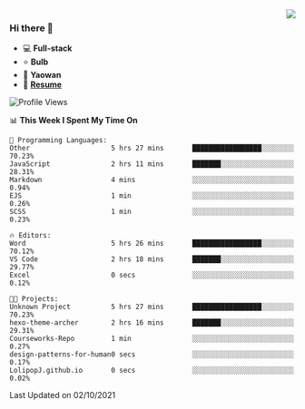 <img align="right" src="https://github-readme-stats.vercel.app/api?username=LolipopJ&show_icons=true&count_private=true&hide_title=true&include_all_commits=true&theme=vue">

### Hi there 👋

- :computer: **Full-stack**
- :star: **Bulb**
- :pill: **Yaowan**
- :milky_way: [**Resume**](https://cdn.jsdelivr.net/gh/lolipopj/resume/export/resume-en.pdf)

<!--START_SECTION:waka-->
![Profile Views](http://img.shields.io/badge/Profile%20Views-17-blue)

📊 **This Week I Spent My Time On** 

```text
💬 Programming Languages: 
Other                    5 hrs 27 mins       █████████████████░░░░░░░░   70.23% 
JavaScript               2 hrs 11 mins       ███████░░░░░░░░░░░░░░░░░░   28.31% 
Markdown                 4 mins              ░░░░░░░░░░░░░░░░░░░░░░░░░   0.94% 
EJS                      1 min               ░░░░░░░░░░░░░░░░░░░░░░░░░   0.26% 
SCSS                     1 min               ░░░░░░░░░░░░░░░░░░░░░░░░░   0.23%

🔥 Editors: 
Word                     5 hrs 26 mins       █████████████████░░░░░░░░   70.12% 
VS Code                  2 hrs 18 mins       ███████░░░░░░░░░░░░░░░░░░   29.77% 
Excel                    0 secs              ░░░░░░░░░░░░░░░░░░░░░░░░░   0.12%

🐱‍💻 Projects: 
Unknown Project          5 hrs 27 mins       █████████████████░░░░░░░░   70.23% 
hexo-theme-archer        2 hrs 16 mins       ███████░░░░░░░░░░░░░░░░░░   29.31% 
Courseworks-Repo         1 min               ░░░░░░░░░░░░░░░░░░░░░░░░░   0.27% 
design-patterns-for-human0 secs              ░░░░░░░░░░░░░░░░░░░░░░░░░   0.17% 
LolipopJ.github.io       0 secs              ░░░░░░░░░░░░░░░░░░░░░░░░░   0.02%

```


 Last Updated on 02/10/2021
<!--END_SECTION:waka-->
